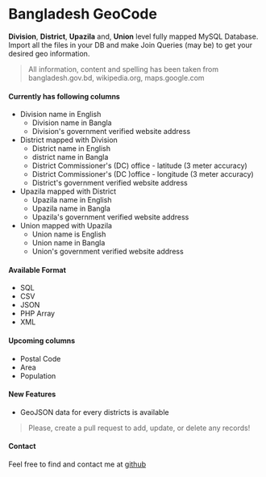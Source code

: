 # Bangladesh GeoCode

**Division**, **District**, **Upazila** and, **Union** level fully mapped MySQL Database. Import all the files in your DB and make Join Queries (may be) to get your desired geo information.

> All information, content and spelling has been taken from bangladesh.gov.bd, wikipedia.org, maps.google.com

#### Currently has following columns

- Division name in English
  - Division name in Bangla
  - Division's government verified website address
- District mapped with Division
  - District name in English
  - district name in Bangla
  - District Commissioner's (DC) office - latitude (3 meter accuracy)
  - District Commissioner's (DC )office - longitude (3 meter accuracy)
  - District's government verified website address
- Upazila mapped with District
  - Upazila name in English
  - Upazila name in Bangla
  - Upazila's government verified website address
- Union mapped with Upazila
  - Union name is English
  - Union name in Bangla
  - Union's government verified website address

#### Available Format

- SQL
- CSV
- JSON
- PHP Array
- XML

#### Upcoming columns

- Postal Code
- Area
- Population

#### New Features

- GeoJSON data for every districts is available

> Please, create a pull request to add, update, or delete any records!

#### Contact

Feel free to find and contact me at [github](https://rahimbangla.github.io "Go To My Blog")
